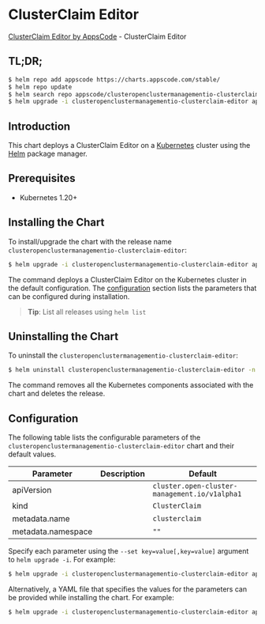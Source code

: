 # ClusterClaim Editor

[ClusterClaim Editor by AppsCode](https://appscode.com) - ClusterClaim Editor

## TL;DR;

```bash
$ helm repo add appscode https://charts.appscode.com/stable/
$ helm repo update
$ helm search repo appscode/clusteropenclustermanagementio-clusterclaim-editor --version=v0.17.0
$ helm upgrade -i clusteropenclustermanagementio-clusterclaim-editor appscode/clusteropenclustermanagementio-clusterclaim-editor -n default --create-namespace --version=v0.17.0
```

## Introduction

This chart deploys a ClusterClaim Editor on a [Kubernetes](http://kubernetes.io) cluster using the [Helm](https://helm.sh) package manager.

## Prerequisites

- Kubernetes 1.20+

## Installing the Chart

To install/upgrade the chart with the release name `clusteropenclustermanagementio-clusterclaim-editor`:

```bash
$ helm upgrade -i clusteropenclustermanagementio-clusterclaim-editor appscode/clusteropenclustermanagementio-clusterclaim-editor -n default --create-namespace --version=v0.17.0
```

The command deploys a ClusterClaim Editor on the Kubernetes cluster in the default configuration. The [configuration](#configuration) section lists the parameters that can be configured during installation.

> **Tip**: List all releases using `helm list`

## Uninstalling the Chart

To uninstall the `clusteropenclustermanagementio-clusterclaim-editor`:

```bash
$ helm uninstall clusteropenclustermanagementio-clusterclaim-editor -n default
```

The command removes all the Kubernetes components associated with the chart and deletes the release.

## Configuration

The following table lists the configurable parameters of the `clusteropenclustermanagementio-clusterclaim-editor` chart and their default values.

|     Parameter      | Description |                         Default                          |
|--------------------|-------------|----------------------------------------------------------|
| apiVersion         |             | <code>cluster.open-cluster-management.io/v1alpha1</code> |
| kind               |             | <code>ClusterClaim</code>                                |
| metadata.name      |             | <code>clusterclaim</code>                                |
| metadata.namespace |             | <code>""</code>                                          |


Specify each parameter using the `--set key=value[,key=value]` argument to `helm upgrade -i`. For example:

```bash
$ helm upgrade -i clusteropenclustermanagementio-clusterclaim-editor appscode/clusteropenclustermanagementio-clusterclaim-editor -n default --create-namespace --version=v0.17.0 --set apiVersion=cluster.open-cluster-management.io/v1alpha1
```

Alternatively, a YAML file that specifies the values for the parameters can be provided while
installing the chart. For example:

```bash
$ helm upgrade -i clusteropenclustermanagementio-clusterclaim-editor appscode/clusteropenclustermanagementio-clusterclaim-editor -n default --create-namespace --version=v0.17.0 --values values.yaml
```
